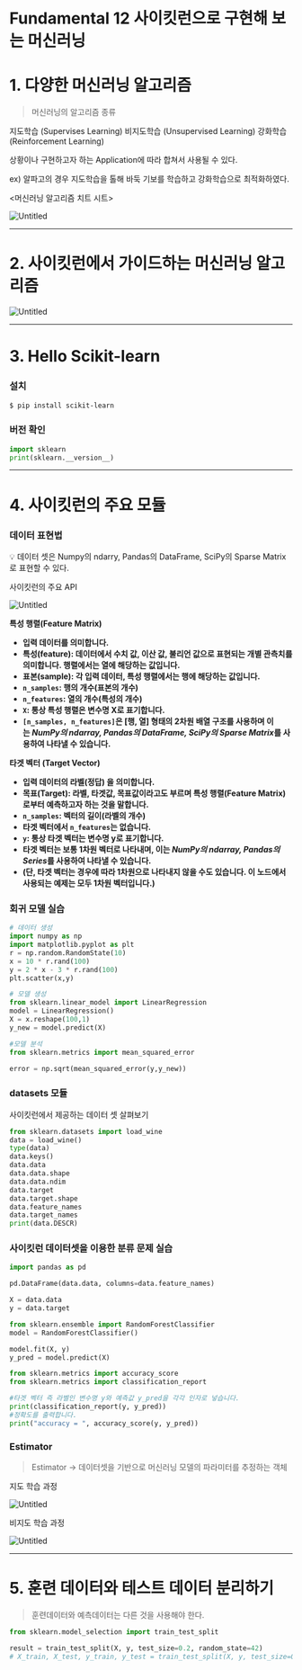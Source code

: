 # Fundamental 12 사이킷런으로 구현해 보는 머신러닝

# 1. **다양한 머신러닝 알고리즘**

> 머신러닝의 알고리즘 종류 

지도학습 (Supervises Learning)
비지도학습 (Unsupervised Learning) 
강화학습 (Reinforcement Learning)
> 

상황이나 구현하고자 하는 Application에 따라 합쳐서 사용될 수 있다.

ex) 알파고의 경우 지도학습을 톨해 바둑 기보를 학습하고 강화학습으로 최적화하였다.

<머신러닝 알고리즘 치트 시트>

![Untitled](Fundamental%2012%20%E1%84%89%E1%85%A1%E1%84%8B%E1%85%B5%E1%84%8F%E1%85%B5%E1%86%BA%E1%84%85%E1%85%A5%E1%86%AB%E1%84%8B%E1%85%B3%E1%84%85%E1%85%A9%20%E1%84%80%E1%85%AE%E1%84%92%E1%85%A7%E1%86%AB%E1%84%92%E1%85%A2%20%E1%84%87%E1%85%A9%E1%84%82%E1%85%B3%E1%86%AB%20%E1%84%86%E1%85%A5%E1%84%89%E1%85%B5%E1%86%AB%E1%84%85%20e77b8366f7f14c8a94e156a3973aed2b/Untitled.png)

---

# 2. **사이킷런에서 가이드하는 머신러닝 알고리즘**

![Untitled](Fundamental%2012%20%E1%84%89%E1%85%A1%E1%84%8B%E1%85%B5%E1%84%8F%E1%85%B5%E1%86%BA%E1%84%85%E1%85%A5%E1%86%AB%E1%84%8B%E1%85%B3%E1%84%85%E1%85%A9%20%E1%84%80%E1%85%AE%E1%84%92%E1%85%A7%E1%86%AB%E1%84%92%E1%85%A2%20%E1%84%87%E1%85%A9%E1%84%82%E1%85%B3%E1%86%AB%20%E1%84%86%E1%85%A5%E1%84%89%E1%85%B5%E1%86%AB%E1%84%85%20e77b8366f7f14c8a94e156a3973aed2b/Untitled%201.png)

---

# 3. **Hello Scikit-learn**

### 설치

```bash
$ pip install scikit-learn
```

### 버전 확인

```python
import sklearn
print(sklearn.__version__)
```

---

# 4. **사이킷런의 주요 모듈**

### **데이터 표현법**

<aside>
💡 데이터 셋은 Numpy의 ndarry, Pandas의 DataFrame, SciPy의 Sparse Matrix로 표현할 수 있다.

</aside>

사이킷런의 주요 API

![Untitled](Fundamental%2012%20%E1%84%89%E1%85%A1%E1%84%8B%E1%85%B5%E1%84%8F%E1%85%B5%E1%86%BA%E1%84%85%E1%85%A5%E1%86%AB%E1%84%8B%E1%85%B3%E1%84%85%E1%85%A9%20%E1%84%80%E1%85%AE%E1%84%92%E1%85%A7%E1%86%AB%E1%84%92%E1%85%A2%20%E1%84%87%E1%85%A9%E1%84%82%E1%85%B3%E1%86%AB%20%E1%84%86%E1%85%A5%E1%84%89%E1%85%B5%E1%86%AB%E1%84%85%20e77b8366f7f14c8a94e156a3973aed2b/Untitled%202.png)

**특성 행렬(Feature Matrix)**

- **입력 데이터를 의미합니다.**
- **특성(feature): 데이터에서 수치 값, 이산 값, 불리언 값으로 표현되는 개별 관측치를 의미합니다. 행렬에서는 열에 해당하는 값입니다.**
- **표본(sample): 각 입력 데이터, 특성 행렬에서는 행에 해당하는 값입니다.**
- **`n_samples`: 행의 개수(표본의 개수)**
- **`n_features`: 열의 개수(특성의 개수)**
- **`X`: 통상 특성 행렬은 변수명 X로 표기합니다.**
- **`[n_samples, n_features]`은 [행, 열] 형태의 2차원 배열 구조를 사용하며 이는 *NumPy의 ndarray, Pandas의 DataFrame, SciPy의 Sparse Matrix*를 사용하여 나타낼 수 있습니다.**

**타겟 벡터 (Target Vector)**

- **입력 데이터의 라벨(정답) 을 의미합니다.**
- **목표(Target): 라벨, 타겟값, 목표값이라고도 부르며 특성 행렬(Feature Matrix)로부터 예측하고자 하는 것을 말합니다.**
- **`n_samples`: 벡터의 길이(라벨의 개수)**
- **타겟 벡터에서 `n_features`는 없습니다.**
- **`y`: 통상 타겟 벡터는 변수명 y로 표기합니다.**
- **타겟 벡터는 보통 1차원 벡터로 나타내며, 이는 *NumPy의 ndarray, Pandas의 Series*를 사용하여 나타낼 수 있습니다.**
- **(단, 타겟 벡터는 경우에 따라 1차원으로 나타내지 않을 수도 있습니다. 이 노드에서 사용되는 예제는 모두 1차원 벡터입니다.)**

### **회귀 모델 실습**

```python
# 데이터 생성
import numpy as np
import matplotlib.pyplot as plt
r = np.random.RandomState(10)
x = 10 * r.rand(100)
y = 2 * x - 3 * r.rand(100)
plt.scatter(x,y)

# 모델 생성
from sklearn.linear_model import LinearRegression
model = LinearRegression()
X = x.reshape(100,1)
y_new = model.predict(X)

#모델 분석
from sklearn.metrics import mean_squared_error

error = np.sqrt(mean_squared_error(y,y_new))
```

### **datasets 모듈**

사이킷런에서 제공하는 데이터 셋 살펴보기

```python
from sklearn.datasets import load_wine
data = load_wine()
type(data)
data.keys()
data.data
data.data.shape
data.data.ndim
data.target
data.target.shape
data.feature_names
data.target_names
print(data.DESCR)
```

### **사이킷런 데이터셋을 이용한 분류 문제 실습**

```python
import pandas as pd

pd.DataFrame(data.data, columns=data.feature_names)

X = data.data
y = data.target

from sklearn.ensemble import RandomForestClassifier
model = RandomForestClassifier()

model.fit(X, y)
y_pred = model.predict(X)

from sklearn.metrics import accuracy_score
from sklearn.metrics import classification_report

#타겟 벡터 즉 라벨인 변수명 y와 예측값 y_pred을 각각 인자로 넣습니다. 
print(classification_report(y, y_pred))
#정확도를 출력합니다. 
print("accuracy = ", accuracy_score(y, y_pred))
```

### **Estimator**

> Estimator → 데이터셋을 기반으로 머신러닝 모델의 파라미터를 추정하는 객체
> 

지도 학습 과정

![Untitled](Fundamental%2012%20%E1%84%89%E1%85%A1%E1%84%8B%E1%85%B5%E1%84%8F%E1%85%B5%E1%86%BA%E1%84%85%E1%85%A5%E1%86%AB%E1%84%8B%E1%85%B3%E1%84%85%E1%85%A9%20%E1%84%80%E1%85%AE%E1%84%92%E1%85%A7%E1%86%AB%E1%84%92%E1%85%A2%20%E1%84%87%E1%85%A9%E1%84%82%E1%85%B3%E1%86%AB%20%E1%84%86%E1%85%A5%E1%84%89%E1%85%B5%E1%86%AB%E1%84%85%20e77b8366f7f14c8a94e156a3973aed2b/Untitled%203.png)

비지도 학습 과정

![Untitled](Fundamental%2012%20%E1%84%89%E1%85%A1%E1%84%8B%E1%85%B5%E1%84%8F%E1%85%B5%E1%86%BA%E1%84%85%E1%85%A5%E1%86%AB%E1%84%8B%E1%85%B3%E1%84%85%E1%85%A9%20%E1%84%80%E1%85%AE%E1%84%92%E1%85%A7%E1%86%AB%E1%84%92%E1%85%A2%20%E1%84%87%E1%85%A9%E1%84%82%E1%85%B3%E1%86%AB%20%E1%84%86%E1%85%A5%E1%84%89%E1%85%B5%E1%86%AB%E1%84%85%20e77b8366f7f14c8a94e156a3973aed2b/Untitled%204.png)

---

# 5. **훈련 데이터와 테스트 데이터 분리하기**

> 훈련데이터와 예측데이터는 다른 것을 사용해야 한다.
> 

```python
from sklearn.model_selection import train_test_split

result = train_test_split(X, y, test_size=0.2, random_state=42)
# X_train, X_test, y_train, y_test = train_test_split(X, y, test_size=0.2, random_state=42)
```
